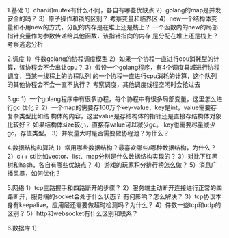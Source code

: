 1.基础
  1）chan和mutex有什么不同，各自有哪些优缺点
  2）golang的map是并发安全的吗？
  3）原子操作和锁的区别？
     考察变量和临界区
  4）new一个结构体变量和不用new的方式，分配的内存是在堆上还是栈上？
     一个函数内的new的局部指针变量作为参数传递给其他函数，该指针指向的内存
     是分配在堆上还是栈上？
     考察逃逸分析

2.调度
  1）件数golang的协程调度模型
  2）如果一个协程一直进行cpu消耗型的计算，该协程会不会出让cpu？
  3）假设一个golang程序，有4个调度县城进行协程调度，当某一线程上的协程队列
     的一个协程一直进行cpu消耗的计算，这个队列的其他协程会不会一直不执行？
     考察调度，其他调度线程空闲时会抢过去

3.gc
  1）一个golang程序中有很多协程，每个协程中有很多局部变量，这里怎么进行gc
     优化？
  2）一个map的需要存100万个key-value，key是int，value需要存复杂类型比如结
     构体的内容，这里value是存结构体的指针还是直接存结构体对象比较好？
     如果结构体size较小，直接存value可以减少gc。
     key也需要尽量减少gc，存值类型。
  3）并发量大时是否需要做协程池？为什么？

4.数据结构和算法
  1）常用哪些数据结构？最喜欢哪些/哪种数据结构，为什么？
  2）c++ stl比如vector、list、map分别是什么数据结构实现的？
  3）对比下红黑树和hash，各自有哪些优缺点？
  4）游戏的玩家积分排行榜怎么做？
  5）消息广播风暴，如何优化？

5.网络
  1）tcp三路握手和四路断开的步骤？
  2）服务端主动断开连接进行正常的四路断开，服务端的socket会处于什么状态？
     有何影响？怎么解决？
  3）tcp协议本身有keepalive，应用层还需要做超时检测吗？为什么？
  4）件数一些tcp和udp的区别？
  5）http和websocket有什么区别和联系？

6.数据库
  1）

